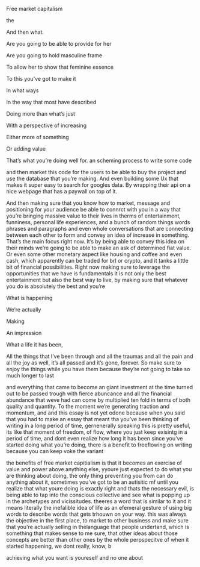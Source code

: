 Free market capitalism



the      

And then what.

Are you going to be able to provide for her

Are you going to hold masculine frame

To allow her to show that feminine essence

  

  

To this you’ve got to make it

In what ways

In the way that most have described

Doing more than what’s just

With a perspective of increasing 

Either more of something

Or adding value

That’s what you’re doing well for. an scheming process to write some code 

  

and then market this code for the users to be able to buy the project and use the database that you’re making. And even building some Ux that makes it super easy to search for googles data. By wrapping their api on a nice webpage that has a paywall on top of it. 

  

And then making sure that you know how to market, message and positioning for your audience be able to connrct with you in a way that you’re bringing massive value to their lives in therms of entertainment, funniness, personal life experiences, and a bunch of random things words phrases and paragraphs and even whole conversations that are connecting between each other to form and convey an idea of increase in something. That’s the main focus right now. It’s by being able to convey this idea on their minds we’re going to be able to make an ask of determined fiat value. Or even some other monetary aspect like housing and coffee and even cash, which apparently can be traded for brl or crypto, and it tanks a little bit of financial possibilities. Right now making sure to leverage the opportunities that we have is fundamentals it is not only the best entertainment but also the best way to live, by making sure that whatever you do is absolutely the best and you’re 

  

  

What is happening 

We’re actually 

Making

An impression

  

  

  

What a life it has been,

All the things that I’ve been through and all the traumas and all the pain and all the joy as well, it’s all passed and it’s gone, forever. So make sure to enjoy the things while you have them because they’re not going to take so much longer to last 

  

and everything that came to become an giant investment at the time turned out to be passed trough with fierce abuncance and all the financial abundance that weve had can come by multiplied ten fold in terms of both quality and quantity. To the moment we’re generating traction and momentum, and and this essay is not yet odone because when you said that you had to make an essay that meant tha you’ve been thinking of writing in a long period of time, gernenerally speaking this is pretty useful, its like that moment of freedom, of flow, where you just keep exisintg in a period of time, and dont even realize how long it has been since you’ve started doing what you’re doing, there is a benefit to freeflowing on writing because you can keep voke the variant











the benefits of free market capitialism is that it becomes an exercise of value and power above anything else, yyoure just expected to do what you are thinking about doing, the only thing preventing you from can do anything about it, sometimes you've got to be an autisitic mf until you realize that what youre doing is exactly right and thats the necessary evil, is being able to tap into the conscious collective and see what is popping up in the archetypes and vicissitudes. theeres a word that is similar to it and it means literally the inefalible idea of life as an efemeral gesture of using big words to describe words that gets trhouwn on your way. this was always the objective in the first place, to market to other business and make sure that you're actually selling in thelanguage that people undertand, which is something that makes sense to me sure, that other ideas about those concepts are better than other ones by the whole perpspecitve of when it started happening, we dont really, know, b





























achieving what you want is youreself and no one about 